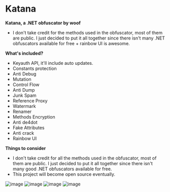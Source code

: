 # Katana

**Katana, a .NET obfuscator by woof**
* I don't take credit for the methods used in the obfuscator, most of them are public. I just decided to put it all together since there isn't many .NET obfuscators available for free + rainbow UI is awesome.

**What's included?**
- Keyauth API, it'll include auto updates.
- Constants protection
- Anti Debug
- Mutation
- Control Flow
- Anti Dump
- Junk Spam
- Reference Proxy
- Watermark
- Renamer
- Methods Encryption
- Anti de4dot
- Fake Attributes
- Anti crack
- Rainbow UI


**Things to consider**
- I don't take credit for all the methods used in the obfuscator, most of them are public. I just decided to put it all together since there isn't many good .NET obfuscators available for free.
- This project will become open source eventually.

![image](https://user-images.githubusercontent.com/108382118/218949197-a09c92fb-a0b7-46c9-a9d7-3426bf76623d.png)
![image](https://user-images.githubusercontent.com/108382118/218949352-eaf1c6c1-881a-42de-ac67-bce5efc86aae.png)
![image](https://user-images.githubusercontent.com/108382118/218949289-dde59614-a0f6-4874-a3a9-0ce7c887b098.png)
![image](https://user-images.githubusercontent.com/108382118/218949443-677850fe-bd14-483b-b3b1-cd61710624b5.png)


